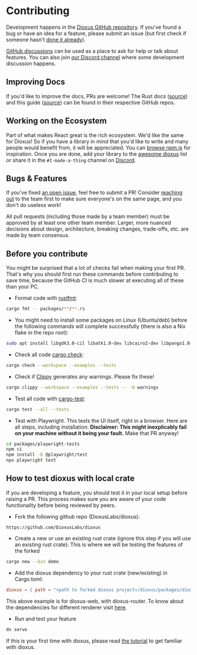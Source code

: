 # Contributing

Development happens in the [Dioxus GitHub repository](https://github.com/DioxusLabs/dioxus). If you've found a bug or have an idea for a feature, please submit an issue (but first check if someone hasn't [done it already](https://github.com/DioxusLabs/dioxus/issues)).

[GitHub discussions](https://github.com/DioxusLabs/dioxus/discussions) can be used as a place to ask for help or talk about features. You can also join [our Discord channel](https://discord.gg/XgGxMSkvUM) where some development discussion happens.

## Improving Docs

If you'd like to improve the docs, PRs are welcome! The Rust docs ([source](https://github.com/DioxusLabs/dioxus/tree/main/packages)) and this guide ([source](https://github.com/DioxusLabs/docsite/tree/main/docs-src/0.7)) can be found in their respective GitHub repos.

## Working on the Ecosystem

Part of what makes React great is the rich ecosystem. We'd like the same for Dioxus! So if you have a library in mind that you'd like to write and many people would benefit from, it will be appreciated. You can [browse npm.js](https://www.npmjs.com/search?q=keywords:react-component) for inspiration. Once you are done, add your library to the [awesome dioxus](https://github.com/DioxusLabs/awesome-dioxus) list or share it in the `#I-made-a-thing` channel on [Discord](https://discord.gg/XgGxMSkvUM).

## Bugs & Features

If you've fixed [an open issue](https://github.com/DioxusLabs/dioxus/issues), feel free to submit a PR! Consider [reaching out](https://discord.gg/XgGxMSkvUM) to the team first to make sure everyone's on the same page, and you don't do useless work!

All pull requests (including those made by a team member) must be approved by at least one other team member.
Larger, more nuanced decisions about design, architecture, breaking changes, trade-offs, etc. are made by team consensus.

## Before you contribute

You might be surprised that a lot of checks fail when making your first PR.
That's why you should first run these commands before contributing to save time, because the
GitHub CI is much slower at executing all of these than your PC.

- Format code with [rustfmt](https://github.com/rust-lang/rustfmt):

```sh
cargo fmt -- packages/**/**.rs
```

- You might need to install some packages on Linux (Ubuntu/deb) before the following commands will complete successfully (there is also a Nix flake in the repo root):

```sh
sudo apt install libgdk3.0-cil libatk1.0-dev libcairo2-dev libpango1.0-dev libgdk-pixbuf2.0-dev libsoup-3.0-dev libjavascriptcoregtk-4.1-dev libwebkit2gtk-4.1-dev
```

- Check all code [cargo check](https://doc.rust-lang.org/cargo/commands/cargo-check.html):

```sh
cargo check --workspace --examples --tests
```

- Check if [Clippy](https://doc.rust-lang.org/clippy/) generates any warnings. Please fix these!

```sh
cargo clippy --workspace --examples --tests -- -D warnings
```

- Test all code with [cargo-test](https://doc.rust-lang.org/cargo/commands/cargo-test.html):

```sh
cargo test --all --tests
```

- Test with Playwright. This tests the UI itself, right in a browser. Here are all steps, including installation:
  **Disclaimer: This might inexplicably fail on your machine without it being your fault.** Make that PR anyway!

```sh
cd packages/playwright-tests
npm ci
npm install -D @playwright/test
npx playwright test
```

## How to test dioxus with local crate
If you are developing a feature, you should test it in your local setup before raising a PR. This process makes sure you are aware of your code functionality before being reviewed by peers.

- Fork the following github repo (DioxusLabs/dioxus):

`https://github.com/DioxusLabs/dioxus`

- Create a new or use an existing rust crate (ignore this step if you will use an existing rust crate):
This is where we will be testing the features of the forked

```sh
cargo new --bin demo
```

- Add the dioxus dependency to your rust crate (new/existing) in Cargo.toml:

```toml
dioxus = { path = "<path to forked dioxus project>/dioxus/packages/dioxus", features = ["web", "router"] }
```

This above example is for dioxus-web, with dioxus-router. To know about the dependencies for different renderer visit [here](../getting_started/index.md).

- Run and test your feature

```sh
dx serve
```

If this is your first time with dioxus, please read [the tutorial](../tutorial/index.md) to get familiar with dioxus.
